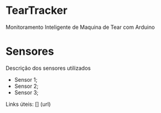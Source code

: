# TearTracker
Monitoramento Inteligente de Maquina de Tear  com Arduino


# Sensores

Descrição dos sensores utilizados

- Sensor 1;
- Sensor 2;
- Sensor 3;

Links úteis:
[] (url)
